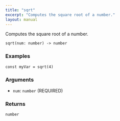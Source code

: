 ```yaml
---
title: "sqrt"
excerpt: "Computes the square root of a number."
layout: manual
---
```


Computes the square root of a number.



```
sqrt(num: number) -> number
```

### Examples

```kcl
const myVar = sqrt(4)
```

### Arguments

* `num`: `number` (REQUIRED)

### Returns

`number`



